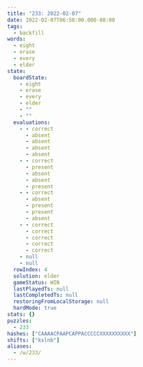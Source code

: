 ```yaml
---
title: "233: 2022-02-07"
date: 2022-02-07T06:58:00.000-08:00
tags:
  - backfill
words:
  - eight
  - erase
  - every
  - elder
state:
  boardState:
    - eight
    - erase
    - every
    - elder
    - ""
    - ""
  evaluations:
    - - correct
      - absent
      - absent
      - absent
      - absent
    - - correct
      - present
      - absent
      - absent
      - present
    - - correct
      - absent
      - present
      - present
      - absent
    - - correct
      - correct
      - correct
      - correct
      - correct
    - null
    - null
  rowIndex: 4
  solution: elder
  gameStatus: WIN
  lastPlayedTs: null
  lastCompletedTs: null
  restoringFromLocalStorage: null
  hardMode: true
stats: {}
puzzles:
  - 233
hashes: ["CAAAACPAAPCAPPACCCCCXXXXXXXXXX"]
shifts: ["kslnb"]
aliases:
  - /w/233/
---
```

<!-- more -->
